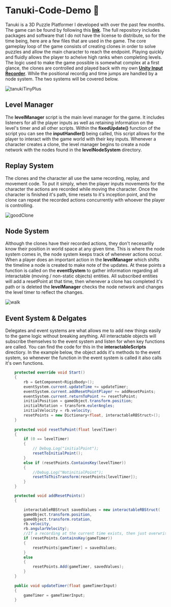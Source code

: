 # Tanuki-Code-Demo 🦝
Tanuki is a 3D Puzzle Platformer I developed with over the past few months. The game can be found by following this **[link](https://angusfan.itch.io/i-became-a-tanuki-but-i-couldnt-get-rid-of-my-alcholoic)**. The full repository includes packages and software that I do not have the license to distribute, so for the time being, here are a few files that are used in the game. The core gameplay loop of the game consists of creating clones in order to solve puzzles and allow the main character to reach the endpoint. Playing quickly and fluidly allows the player to acheive high ranks when completing levels. The logic used to make the game possible is somewhat complex at a first glance, the clones are controlled and played back with my own **[Unity Input Recorder](https://github.com/Angus-Fan/unityReplay)**. While the positional recordig and time jumps are handled by a node system. The two systems will be covered below. 

![tanukiTinyPlus](https://user-images.githubusercontent.com/33101170/142697741-3654135b-5628-42ec-b562-9621ba8126c7.gif)

## Level Manager

The **levelManager** script is the main level manager for the game. It includes listeners for all the player inputs as well as retaining information on the level's timer and all other scripts. Within the **fixedUpdate()** function of the script you can see the **inputHandler()** being called, this script allows for the player to interact with the game world with their key inputs. Whenever a character creates a clone, the level manager begins to create a node network with the nodes found in the **levelNodeSystem** directory.

## Replay System

The clones and the character all use the same recording, replay, and movement code. To put it simply, when the player inputs movements for the character the actions are recorded while moving the character. Once the character is finished it's path, time resets to it's inception point, and the clone can repeat the recorded actions concurrently with whoever the player is controlling.

![goodClone](https://user-images.githubusercontent.com/33101170/142700224-8935be9f-9b7a-4d6f-bf5f-1100c9aa8330.gif)

## Node System

Although the clones have their recorded actions, they don't necesarilly know their position in world space at any given time. This is where the node system comes in, the node system keeps track of whenever actions occur. When a player does an important action in the **levelManager** which shifts the timeline a node is created to make note of the updates. At these points a function is called on the **eventSystem** to gather information regarding all interactable (moving / non-static objects) entities. All subscribed entities will add a resetPoint at that time, then whenever a clone has completed it's path or is deleted the **levelManager** checks the node network and changes the level timer to reflect the changes. 

![walk](https://user-images.githubusercontent.com/33101170/142700870-8abc5e5c-70da-4a9b-bd11-5085b943c0a2.gif)

## Event System & Delgates

Delegates and event systems are what allows me to add new things easily to the game logic without breaking anything. All interactable objects will subscribe themselves to the event system and listen for when key functions are called. You can find the code for this in the **interactableScripts** directiory. In the example below, the object adds it's methods to the event system, so whenever the function in the event system is called it also calls it's own functions.

```C#
    protected override void Start()
    {
        rb = GetComponent<Rigidbody>();
        eventSystem.current.updateTime += updateTimer;
        eventSystem.current.addResetPointPlayer += addResetPoints;
        eventSystem.current.returnToPoint += resetToPoint;
        initialPosition = gameObject.transform.position;
        initialRotation = transform.eulerAngles;
        initialVelocity = rb.velocity;
        resetPoints = new Dictionary<float, interactableRBStruct>();
    }
    
    protected void resetToPoint(float levelTimer)
    {
        if (0 == levelTimer)
        {
            // Debug.Log("initialPoint");
            resetToInitialPoint();
        }
        else if (resetPoints.ContainsKey(levelTimer))
        {
            //Debug.Log("NotinitialPoint");
            resetToThisTransform(resetPoints[levelTimer]);
        }
    }

    protected void addResetPoints()
    {

        interactableRBStruct savedValues = new interactableRBStruct(
        gameObject.transform.position,
        gameObject.transform.rotation,
        rb.velocity,
        rb.angularVelocity);
        //If a recording at the current time exists, then just overwrite it
        if (resetPoints.ContainsKey(gameTimer))
        {
            resetPoints[gameTimer] = savedValues;
        }
        else
        {
            resetPoints.Add(gameTimer, savedValues);
        }
    }
    
    public void updateTimer(float gameTimerInput)
    {
        gameTimer = gameTimerInput;
    }


   
```
